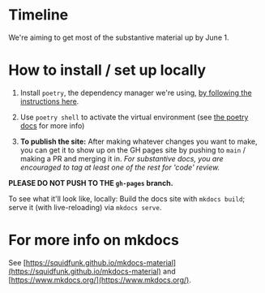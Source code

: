 # Timeline

We're aiming to get most of the substantive material up by June 1.

# How to install / set up locally

1. Install `poetry`,  the dependency manager we're using, [by following the instructions here](https://python-poetry.org/docs/).

2. Use `poetry shell` to activate the virtual environment (see [the poetry docs](https://python-poetry.org/docs/basic-usage/) for more info)

3. **To publish the site:** After making whatever changes you want to make, you can get it to show up on the GH pages site by pushing to `main` / making a PR and merging it in. *For substantive docs, you are encouraged to tag at least one of the rest for 'code' review.*

**PLEASE DO NOT PUSH TO THE `gh-pages` branch.**

To see what it'll look like, locally: Build the docs site with `mkdocs build`; serve it (with live-reloading) via `mkdocs serve`.

# For more info on mkdocs

See [https://squidfunk.github.io/mkdocs-material](https://squidfunk.github.io/mkdocs-material) and [https://www.mkdocs.org/](https://www.mkdocs.org/).

